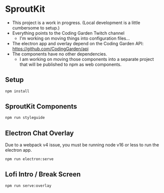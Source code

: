 # SproutKit

* This project is a work in progress. (Local development is a little cumbersome to setup.)
* Everything points to the Coding Garden Twitch channel
  * I'm working on moving things into configuration files...
* The electron app and overlay depend on the Coding Garden API: https://github.com/CodingGarden/api
* The components have no other dependencies.
  * I am working on moving those components into a separate project that will be published to npm as web components.

## Setup

```sh
npm install
```

## SproutKit Components

```sh
npm run styleguide
```

## Electron Chat Overlay

Due to a webpack v4 issue, you must be running node v16 or less to run the electron app.

```sh
npm run electron:serve
```

## Lofi Intro / Break Screen

```sh
npm run serve:overlay
```